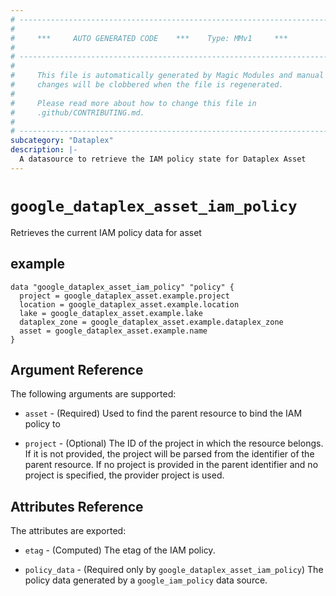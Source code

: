 ```yaml
---
# ----------------------------------------------------------------------------
#
#     ***     AUTO GENERATED CODE    ***    Type: MMv1     ***
#
# ----------------------------------------------------------------------------
#
#     This file is automatically generated by Magic Modules and manual
#     changes will be clobbered when the file is regenerated.
#
#     Please read more about how to change this file in
#     .github/CONTRIBUTING.md.
#
# ----------------------------------------------------------------------------
subcategory: "Dataplex"
description: |-
  A datasource to retrieve the IAM policy state for Dataplex Asset
---
```



# `google_dataplex_asset_iam_policy`
Retrieves the current IAM policy data for asset



## example

```hcl
data "google_dataplex_asset_iam_policy" "policy" {
  project = google_dataplex_asset.example.project
  location = google_dataplex_asset.example.location
  lake = google_dataplex_asset.example.lake
  dataplex_zone = google_dataplex_asset.example.dataplex_zone
  asset = google_dataplex_asset.example.name
}
```

## Argument Reference

The following arguments are supported:

* `asset` - (Required) Used to find the parent resource to bind the IAM policy to

* `project` - (Optional) The ID of the project in which the resource belongs.
    If it is not provided, the project will be parsed from the identifier of the parent resource. If no project is provided in the parent identifier and no project is specified, the provider project is used.

## Attributes Reference

The attributes are exported:

* `etag` - (Computed) The etag of the IAM policy.

* `policy_data` - (Required only by `google_dataplex_asset_iam_policy`) The policy data generated by
  a `google_iam_policy` data source.

